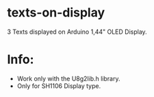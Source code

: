 # texts-on-display
3 Texts displayed on Arduino 1,44" OLED Display.

# Info:
- Work only with the U8g2lib.h library.
- Only for SH1106 Display type.
